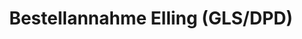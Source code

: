 ---
title: "Bestellannahme Elling (GLS/DPD)"
url: /oberkraemer/bestellannahme-elling-gls-dpd/
shop: Lotterie
---